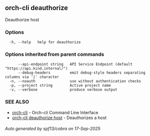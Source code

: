 ## orch-cli deauthorize

Deauthorize host

### Options

```
  -h, --help   help for deauthorize
```

### Options inherited from parent commands

```
      --api-endpoint string   API Service Endpoint (default "https://api.kind.internal/")
      --debug-headers         emit debug-style headers separating columns via '|' character
  -n, --noauth                use without authentication checks
  -p, --project string        Active project name
  -v, --verbose               produce verbose output
```

### SEE ALSO

* [orch-cli](orch-cli.md)	 - Orch-cli Command Line Interface
* [orch-cli deauthorize host](orch-cli_deauthorize_host.md)	 - Deauthorizes a host

###### Auto generated by spf13/cobra on 17-Sep-2025
